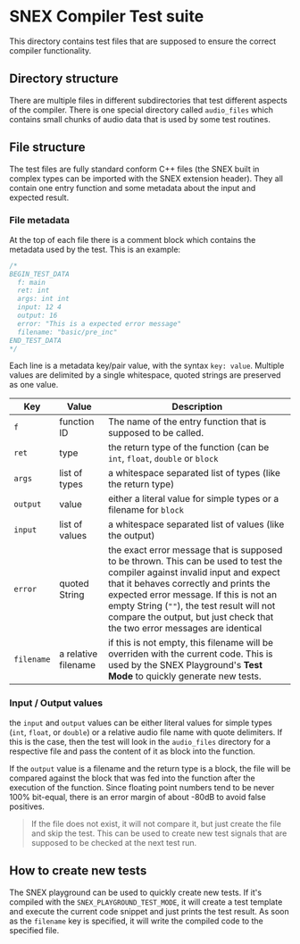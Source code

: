 # SNEX Compiler Test suite

This directory contains test files that are supposed to ensure the correct compiler functionality.

## Directory structure

There are multiple files in different subdirectories that test different aspects of the compiler. There is one special directory called `audio_files` which contains small chunks of audio data that is used by some test routines.

## File structure

The test files are fully standard conform C++ files (the SNEX built in complex types can be imported with the SNEX extension header). They all contain one entry function and some metadata about the input and expected result.

### File metadata

At the top of each file there is a comment block which contains the metadata used by the test. This is an example:

```cpp
/*
BEGIN_TEST_DATA
  f: main
  ret: int
  args: int int
  input: 12 4
  output: 16
  error: "This is a expected error message"
  filename: "basic/pre_inc"
END_TEST_DATA
*/
```

Each line is a metadata key/pair value, with the syntax `key: value`. Multiple values are delimited by a single whitespace, quoted strings are preserved as one value.


| Key | Value | Description |
| --- | --- | --- |
| `f` | function ID | The name of the entry function that is supposed to be called. |
| `ret` | type  | the return type of the function (can be `int`, `float`, `double` or `block` |
| `args` | list of types | a whitespace separated list of types (like the return type) |
| `output` | value | either a literal value for simple types or a filename for `block`
| `input` | list of values | a whitespace separated list of values (like the output) |
| `error` | quoted String | the exact error message that is supposed to be thrown. This can be used to test the compiler against invalid input and expect that it behaves correctly and prints the expected error message. If this is not an empty String (`""`), the test result will not compare the output, but just check that the two error messages are identical |
| `filename` | a relative filename | if this is not empty, this filename will be overriden with the current code. This is used by the SNEX Playground's **Test Mode** to quickly generate new tests. |


### Input / Output values

the `input` and `output` values can be either literal values for simple types (`int`, `float`, or `double`) or a relative audio file name with quote delimiters. If this is the case, then the test will look in the `audio_files` directory for a respective file and pass the content of it as block into the function.

If the `output` value is a filename and the return type is a block, the file will be compared against the block that was fed into the function after the execution of the function. Since floating point numbers tend to be never 100% bit-equal, there is an error margin of about -80dB to avoid false positives.

> If the file does not exist, it will not compare it, but just create the file and skip the test. This can be used to create new test signals that are supposed to be checked at the next test run.

## How to create new tests

The SNEX playground can be used to quickly create new tests. If it's compiled with the `SNEX_PLAYGROUND_TEST_MODE`, it will create a test template and execute the current code snippet and just prints the test result. As soon as the `filename` key is specified, it will write the compiled code to the specified file.
